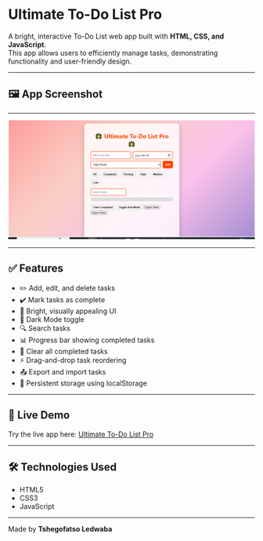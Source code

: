 # Ultimate To-Do List Pro

A bright, interactive To-Do List web app built with **HTML, CSS, and JavaScript**.  
This app allows users to efficiently manage tasks, demonstrating functionality and user-friendly design.

---

## 🖼 App Screenshot

---

![App Screenshot](PNG%20picturee.png)

---

## ✅ Features

- ✏️ Add, edit, and delete tasks  
- ✔️ Mark tasks as complete  
- 🎨 Bright, visually appealing UI  
- 🌙 Dark Mode toggle  
- 🔍 Search tasks  
- 📊 Progress bar showing completed tasks  
- 🧹 Clear all completed tasks  
- ⚡ Drag-and-drop task reordering  
- 📤 Export and import tasks  
- 💾 Persistent storage using localStorage  

---

## 🚀 Live Demo

Try the live app here: [Ultimate To-Do List Pro](https://tshegofatso-ledwaba.github.io/Ultimate-To-Do-List-Pro./)

---

## 🛠 Technologies Used

- HTML5  
- CSS3  
- JavaScript  

---

Made by **Tshegofatso Ledwaba**

